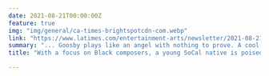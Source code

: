 ```yaml
---
date: 2021-08-21T00:00:00Z
feature: true
img: "img/general/ca-times-brightspotcdn-com.webp"
link: "https://www.latimes.com/entertainment-arts/newsletter/2021-08-21/essential-arts-randall-goosby-mark-swed-essential-arts"
summary: "... Goosby plays like an angel with nothing to prove. A cool, calm, collected angel. His tone appears to be small. He applies a minimum of intoxicating vibrato. He does nothing to raise the temperature in the room. Thus far he has steered clear of high-volume repertory show pieces. His focus has been on Black composers, for which he advocates with erudite modesty. "
title: "With a focus on Black composers, a young SoCal native is poised for the big time — Los Angeles Times"

---
```

